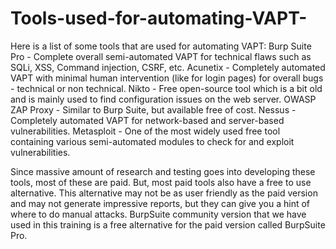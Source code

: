 # Tools-used-for-automating-VAPT-
Here is a list of some tools that are used for automating VAPT:
Burp Suite Pro - Complete overall semi-automated VAPT for technical flaws such as SQLi, XSS, Command injection, CSRF, etc.
Acunetix - Completely automated VAPT with minimal human intervention (like for login pages) for overall bugs - technical or non technical.
Nikto - Free open-source tool which is a bit old and is mainly used to find configuration issues on the web server.
OWASP ZAP Proxy - Similar to Burp Suite, but available free of cost.
Nessus - Completely automated VAPT for network-based and server-based vulnerabilities.
Metasploit - One of the most widely used free tool containing various semi-automated modules to check for and exploit vulnerabilities.

Since massive amount of research and testing goes into developing these tools, most of these are paid. 
But, most paid tools also have a free to use alternative. 
This alternative may not be as user friendly as the paid version and may not generate impressive reports, but they can give you a hint of where to do manual attacks. BurpSuite community version that we have used in this training is a free alternative for the paid version called BurpSuite Pro.
